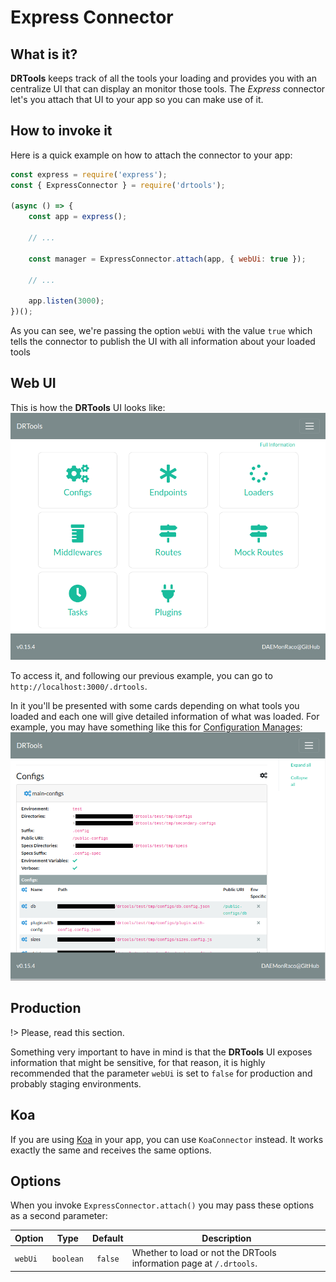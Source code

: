 <!-- version-check:0.15.4 -->
<!-- version-warning -->
<!-- /version-warning -->

# Express Connector

## What is it?
__DRTools__ keeps track of all the tools your loading and provides you with an
centralize UI that can display an monitor those tools.
The _Express_ connector let's you attach that UI to your app so you can make use
of it.

## How to invoke it
Here is a quick example on how to attach the connector to your app:
```javascript
const express = require('express');
const { ExpressConnector } = require('drtools');

(async () => {
    const app = express();

    // ...

    const manager = ExpressConnector.attach(app, { webUi: true });

    // ...

    app.listen(3000);
})();
```

As you can see, we're passing the option `webUi` with the value `true` which tells
the connector to publish the UI with all information about your loaded tools

## Web UI
This is how the __DRTools__ UI looks like:
![DRTools UI](./web-ui.landing.png ':class=boxed')

To access it, and following our previous example, you can go to
`http://localhost:3000/.drtools`.

In it you'll be presented with some cards depending on what tools you loaded and
each one will give detailed information of what was loaded.
For example, you may have something like this for [Configuration
Manages](configs.md):
![DRTools UI](./web-ui.configs.png ':class=boxed')

## Production
!> Please, read this section.

Something very important to have in mind is that the __DRTools__ UI exposes
information that might be sensitive, for that reason, it is highly recommended
that the parameter `webUi` is set to `false` for production and probably staging
environments.

## Koa
If you are using [Koa](https://www.npmjs.com/package/koa) in your app, you can use
`KoaConnector` instead.
It works exactly the same and receives the same options.

## Options
When you invoke `ExpressConnector.attach()` you may pass these options as a second
parameter:

| Option  | Type      | Default | Description                                                         |
|---------|-----------|:-------:|---------------------------------------------------------------------|
| `webUi` | `boolean` | `false` | Whether to load or not the DRTools information page at `/.drtools`. |

